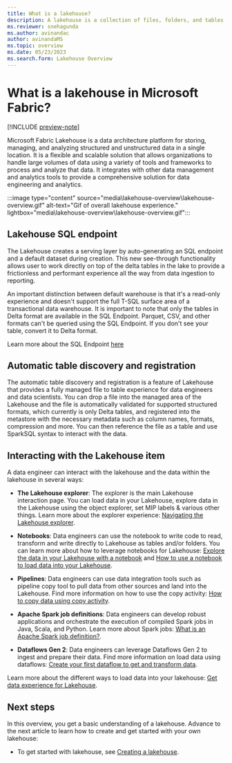```yaml
---
title: What is a lakehouse?
description: A lakehouse is a collection of files, folders, and tables that represent a database over a data lake used by  Apache Spark and SQL for big data processing.
ms.reviewer: snehagunda
ms.author: avinandac
author: avinandaMS
ms.topic: overview
ms.date: 05/23/2023
ms.search.form: Lakehouse Overview
---
```


# What is a lakehouse in Microsoft Fabric?

[!INCLUDE [preview-note](../includes/preview-note.md)]

Microsoft Fabric Lakehouse is a data architecture platform for storing, managing, and analyzing structured and unstructured data in a single location. It is a flexible and scalable solution that allows organizations to handle large volumes of data using a variety of tools and frameworks to process and analyze that data. It integrates with other data management and analytics tools to provide a comprehensive solution for data engineering and analytics.

:::image type="content" source="media\lakehouse-overview\lakehouse-overview.gif" alt-text="Gif of overall lakehouse experience." lightbox="media\lakehouse-overview\lakehouse-overview.gif":::

## Lakehouse SQL endpoint

The Lakehouse creates a serving layer by auto-generating an SQL endpoint and a default dataset during creation. This new see-through functionality allows user to work directly on top of the delta tables in the lake to provide a frictionless and performant experience all the way from data ingestion to reporting.

An important distinction between default warehouse is that it's a read-only experience and doesn't support the full T-SQL surface area of a transactional data warehouse.
It is important to note that only the tables in Delta format are available in the SQL Endpoint. Parquet, CSV, and other formats can't be queried using the SQL Endpoint. If you don't see your table, convert it to Delta format.

Learn more about the SQL Endpoint [here](#lakehouse-sql-endpoint)

## Automatic table discovery and registration

The automatic table discovery and registration is a feature of Lakehouse that provides a fully managed file to table experience for data engineers and data scientists. You can drop a file into the managed area of the Lakehouse and the file is automatically validated for supported structured formats, which currently is only Delta tables, and registered into the metastore with the necessary metadata such as column names, formats, compression and more. You can then reference the file as a table and use SparkSQL syntax to interact with the data.

## Interacting with the Lakehouse item

A data engineer can interact with the lakehouse and the data within the lakehouse in several ways:

- **The Lakehouse explorer**: The explorer is the main Lakehouse interaction page. You can load data in your Lakehouse, explore data in the Lakehouse using the object explorer, set MIP labels & various other things. Learn more about the explorer experience: [Navigating the Lakehouse explorer](navigate-lakehouse-explorer.md).

- **Notebooks**: Data engineers can use the notebook to write code to read, transform and write directly to Lakehouse as tables and/or folders. You can learn more about how to leverage notebooks for Lakehouse:  [Explore the data in your Lakehouse with a notebook](lakehouse-notebook-explore.md) and [How to use a notebook to load data into your Lakehouse](lakehouse-notebook-load-data.md).

- **Pipelines**: Data engineers can use data integration tools such as pipeline copy tool to pull data from other sources and land into the Lakehouse. Find more information on how to use the copy activity: [How to copy data using copy activity](../data-factory/copy-data-activity.md).

- **Apache Spark job definitions**: Data engineers can develop robust applications and orchestrate the execution of compiled Spark jobs in Java, Scala, and Python. Learn more about Spark jobs: [What is an Apache Spark job definition?](spark-job-definition.md).

- **Dataflows Gen 2**: Data engineers can leverage Dataflows Gen 2 to ingest and prepare their data. Find more information on load data using dataflows: [Create your first dataflow to get and transform data](../data-factory/create-first-dataflow-gen2.md).

Learn more about the different ways to load data into your lakehouse: [Get data experience for Lakehouse](load-data-lakehouse.md).

## Next steps

In this overview, you get a basic understanding of a lakehouse. Advance to the next article to learn how to create and get started with your own lakehouse:

- To get started with lakehouse, see [Creating a lakehouse](create-lakehouse.md).
